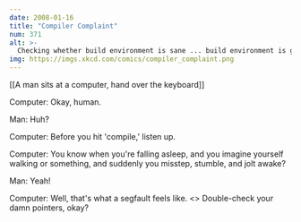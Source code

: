 ```yaml
---
date: 2008-01-16
title: "Compiler Complaint"
num: 371
alt: >-
  Checking whether build environment is sane ... build environment is grinning and holding a spatula.  Guess not.
img: https://imgs.xkcd.com/comics/compiler_complaint.png
---
```

[[A man sits at a computer, hand over the keyboard]]

Computer: Okay, human.

Man: Huh?

Computer: Before you hit 'compile,' listen up.

Computer: You know when you're falling asleep, and you imagine yourself walking or something, and suddenly you misstep, stumble, and jolt awake?

Man: Yeah!

Computer: Well, that's what a segfault feels like. <<Pause>> Double-check your damn pointers, okay?

